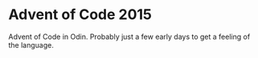 # Advent of Code 2015

Advent of Code in Odin. Probably just a few early days to get a feeling of the language.